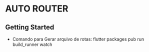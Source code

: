 # AUTO ROUTER

## Getting Started

- Comando para Gerar arquivo de rotas: flutter packages pub run build_runner watch      
